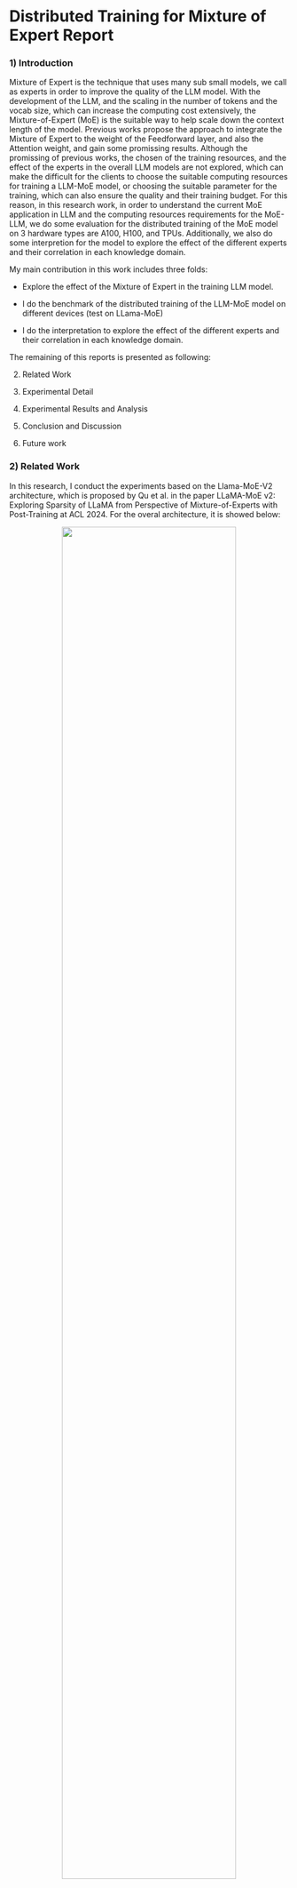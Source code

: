 # Distributed Training for Mixture of Expert Report

### 1) Introduction

Mixture of Expert is the technique that uses many sub small models, we call as experts in order to improve the quality of the LLM model. With the development of the LLM, and the scaling in the number of tokens and the vocab size, which can increase the computing cost extensively, the Mixture-of-Expert (MoE) is the suitable way to help scale down the context length of the model. Previous works propose the approach to integrate the Mixture of Expert to the weight of the Feedforward layer, and also the Attention weight, and gain some promissing results. Although the promissing of previous works, the chosen of the training resources, and the effect of the experts in the overall LLM models are not explored, which can make the difficult for the clients to choose the suitable computing resources for training a LLM-MoE model, or choosing the suitable parameter for the training, which can also ensure the quality and their training budget. For this reason, in this research work, in order to understand the current MoE application in LLM and the computing resources requirements for the MoE-LLM, we do some evaluation for the distributed training of the MoE model on 3 hardware types are A100, H100, and TPUs. Additionally, we also do some interpretion for the model to explore the effect of the different experts and their correlation in each knowledge domain. 

My main contribution in this work includes three folds:

- Explore the effect of the Mixture of Expert in the training LLM model.

- I do the benchmark of the distributed training of the LLM-MoE model on different devices (test on LLama-MoE)

- I do the interpretation to explore the effect of the different experts and their correlation in each knowledge domain. 

The remaining of this reports is presented as following:

2) Related Work

3) Experimental Detail

4) Experimental Results and Analysis

5) Conclusion and Discussion

6) Future work

### 2) Related Work

In this research, I conduct the experiments based on the Llama-MoE-V2 architecture, which is proposed by Qu et al. in the paper LLaMA-MoE v2: Exploring Sparsity of LLaMA from Perspective of Mixture-of-Experts with Post-Training at ACL 2024. For the overal architecture, it is showed below:

<div align="center">
    <a href="./">
        <img src="imgs/llama_moev2.jpg" width="79%"/>
    </a>
</div>

Where the experts are integrated to the attention weight, and also in the MLP layer of the Feed Forward module.

Regarding the flow, the input text tokens is embedded as the token embedding, then through the normalization, the attention experts, and feed forward experts, it will produce the output embedding for the answers, which can be then post-processed and detokenized to the final answer in text.

During the training, firstly, we need to convert the original into the mixture of expert model. The weight of the model will be copied, however, with the attention weight, the weight for key, query and value will be splitted into n experts with the initialization follow the Xavier method, and a router is added before that. Similarly, in the feed forward layers, the feed forward weight will be converted in to n experts with the xavier initialization and the router. From this, we will do the supervised fine-tuning in order to do the tuning for all experts weight and the activated weight of the model, thus make these weight updated follow the distribution of the training data.

### 3) Experimental Detail

#### 3.1) Datastet

**Training resource benchmark dataset**: To conduct the experiment, we set the training experiments on the [OpenHermes2.5 dataset](https://huggingface.co/datasets/teknium/OpenHermes-2.5/tree/main), this dataset consists of 1001551 samples of conversations primarily synthetically generated from instruction and chat samples, following the ShareGPT structure. This dataset is combined across different data sources, and it is used to train the LLama-2 model.

**Intepretation test dataset**: For the testing dataset, we use the Med-QA Alpaca, and mathqa dataset for testing the interpretation of the model. PiQA data set is the dataset that contains samples, which is mentioned about the topic. While the mathqa dataset consists of samples, which is the relevants questions and answers for the mathematic domain.

#### 3.2) Hyperparameter

To benchmark the training process, we conducted the fully supervised Finetuning experiments on the LLama-MoE-V2 model, which is activated 2 experts over 8 experts from the LLama-3 8B model. The activated parameters of this model is about 3.8B. For the training, we use the Adam optimizer, with a learning rate is about 1e-4, and the batch size per gpu is 1. For the training, data, the weight of the model, gradient, and momentum will be stored on the GPUs for the calculation. The max token lengths in the experiments is set at about 2048 token lengths per sample to facilitate the training on our small amount of GPUs. 

For the computing resources, we did experiments on four settings are 4 H100 GPUs, 4 A100 GPUs, 2 A100 GPUs, and 2 H100 GPUs, all of the hardware has a virtual ram of about 80GB.


### 4) Experimental Results and Analysis

#### 4.1) Distributed training results
From the experiments, we did some benchmarks related of the distributed training of the LLama-MoE-V2 on different GPUs. The table below shows the evaluation of the results in the different GPUs setting

| GPUs Usage | Number of steps | Training time per step (second) | Total training time | Average GPU Utilization | Average GPU memory usage|
| ------------- | ------------- |  ------------- |  ------------- |  ------------- |  ------------- |
| 4 x H100 80GB   | 20000  | 5.25 | About 29 hours |  ~ 82% | 73GB |
| 4 x A100 80GB  | 20000 | 8.1 | About 42 hours | ~ 100% | 73GB |
| 2 x A100 80GB  | 20000 | None | None | OOM | OOM |
| 2 x A100 80GB  | 20000 | None | None | OOM | OOM |

From the benchmark of the distributed training results, we can observe that, with the requirements to train an MoE model with about 3.8B activated parameters the number of gpus higher than 2 two do the distributed of the model weight, gradient, and also momentum across gpus. From this observation, we can claim that, with the company or startup, if they want to conduct the training experiment with the model MoE-LLM, it is necessary to prepare the server with at lease 4 GPUs of 80GB VRAM to support the training.

#### 4.2) Interpretation results

To assess the effect of the experts in the different doing Interpretation, we have the following results:

- Result on the Medical-QA dataset

<div align="center">
    <a href="./">
        <img src="imgs/med_data.png" width="79%"/>
    </a>
</div>

- Results on Math-QA dataset

<div align="center">
    <a href="./">
        <img src="imgs/math_data.png" width="79%"/>
    </a>
</div>

As can be observed, we can see that, at some of the first tokens of the dataset, each experts share the low importance to the group of tokens. However, when we go to the further group of tokens, the importance of each experts in each tokens groups are different. Some has the major contributions, while some has little contributions. Moreover, we can see that, the difference dataset will also show the different results, thus we can claim that the hyperparameter and the number of gate can affect to the overall result of the model, so it is important to choose the best optimized number of experts (as the hyperparameter).

### 5) Conclusion and Discussion
In conclusion, in this research, we conduct the experiments to measure and evaluate the on the MoE applications on the Large Language Model. From the experiment, we can see that the training of the Large Language Model with the Mixture of Expert setup need at least 320 GB VRAM of the virtual memory of the GPUs to support the training. Beside that, we do the intepretation for the importance of the experts, and we can see that, for each knowledge domains, the experts activation has the differences, which showcases the choice for number of activated experts is very important, which should be explore further by the later research. Finally, after this project, I earned the knowledge and the general insight about the Mixture-of-Expert application in the Large Language Model, which can support me in the further research in building the model. In the future, I suggest the further works doing the architecture search to find and choose the best hyperparameter for the LLM-MoE models.

### 6) Future work
For the future work, we aim to do the open-source and benchmark the training of the Llama-MoE model on the TPU, which support the larger range of the computation resources. Beside that, after researching and understanding the MoE architecture on the LLM, we have the design and planning to do the implementation and improve for the further research on the Multimodal-LLM.


### Reference

1. Qu, Xiaoye, et al. "Llama-moe v2: Exploring sparsity of llama from perspective of mixture-of-experts with post-training." arXiv preprint arXiv:2411.15708 (2024).

2. Zhu, Tong, et al. "Llama-moe: Building mixture-of-experts from llama with continual pre-training." Proceedings of the 2024 Conference on Empirical Methods in Natural Language Processing. 2024.

3. Teknium, OpenHermes 2.5: An Open Dataset of Synthetic Data for Generalist LLM Assistants, HuggingFace, 2023.

4. Gao, Leo and Tow, Jonathan and Abbasi, Baber and Biderman, Stella and Black, Sid and DiPofi, Anthony and Foster, Charles and Golding, Laurence and Hsu, Jeffrey and Le Noac'h, Alain and Li, Haonan and McDonell, Kyle and Muennighoff, Niklas and Ociepa, Chris and Phang, Jason and Reynolds, Laria and Schoelkopf, Hailey and Skowron, Aviya and Sutawika, Lintang and Tang, Eric and Thite, Anish and Wang, Ben and Wang, Kevin and Zou, Andy, A framework for few-shot language model evaluation, Zenodo, 2024.

5. Han, Tianyu, et al. "MedAlpaca--an open-source collection of medical conversational AI models and training data." arXiv preprint arXiv:2304.08247 (2023).
